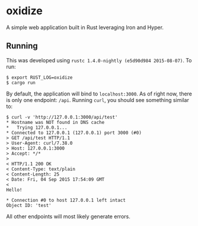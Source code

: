 # oxidize

A simple web application built in Rust leveraging Iron and Hyper.

## Running

This was developed using `rustc 1.4.0-nightly (e5d90d984 2015-08-07)`. To run:

```
$ export RUST_LOG=oxidize
$ cargo run
```

By default, the application will bind to `localhost:3000`. As of right now, there is only one endpoint: `/api`. Running `curl`, you should see something similar to:

```
$ curl -v 'http://127.0.0.1:3000/api/test'
* Hostname was NOT found in DNS cache
*   Trying 127.0.0.1...
* Connected to 127.0.0.1 (127.0.0.1) port 3000 (#0)
> GET /api/test HTTP/1.1
> User-Agent: curl/7.38.0
> Host: 127.0.0.1:3000
> Accept: */*
>
< HTTP/1.1 200 OK
< Content-Type: text/plain
< Content-Length: 25
< Date: Fri, 04 Sep 2015 17:54:09 GMT
<
Hello!

* Connection #0 to host 127.0.0.1 left intact
Object ID: 'test'
```

All other endpoints will most likely generate errors.